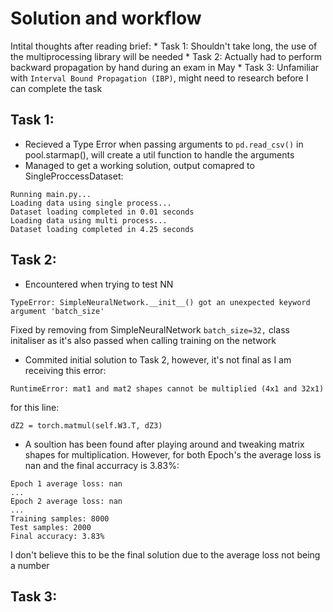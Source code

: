 # Solution and workflow

Intital thoughts after reading brief:
    * Task 1: Shouldn't take long, the use of the multiprocessing library will be needed
    * Task 2: Actually had to perform backward propagation by hand during an exam in May
    * Task 3: Unfamiliar with `Interval Bound Propagation (IBP)`, might need to research before I can complete the task

## Task 1:
* Recieved a Type Error when passing arguments to `pd.read_csv()` in pool.starmap(), will create a util function to handle the arguments
* Managed to get a working solution, output comapred to SingleProccessDataset:

```
Running main.py...
Loading data using single process...
Dataset loading completed in 0.01 seconds
Loading data using multi process...
Dataset loading completed in 4.25 seconds
```

## Task 2:
* Encountered when trying to test NN
```
TypeError: SimpleNeuralNetwork.__init__() got an unexpected keyword argument 'batch_size'
```
Fixed by removing from SimpleNeuralNetwork `batch_size=32,` class initaliser as it's also passed when calling training on the network

* Commited initial solution to Task 2, however, it's not final as I am receiving this error:

```
RuntimeError: mat1 and mat2 shapes cannot be multiplied (4x1 and 32x1)
```

for this line:
```
dZ2 = torch.matmul(self.W3.T, dZ3)
```

* A soultion has been found after playing around and tweaking matrix shapes for multiplication. However, for both Epoch's the average loss is nan and the final accurracy is 3.83%:
```
Epoch 1 average loss: nan
...
Epoch 2 average loss: nan
...
Training samples: 8000
Test samples: 2000
Final accuracy: 3.83%
```
I don't believe this to be the final solution due to the average loss not being a number


## Task 3:
